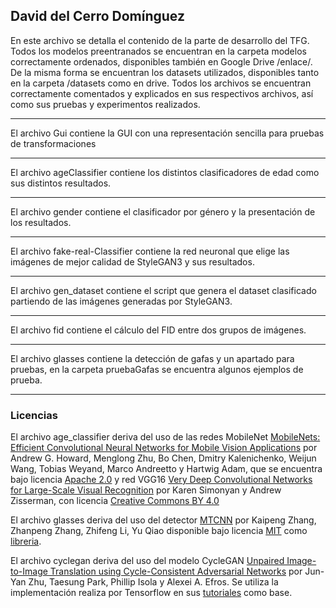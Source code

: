 ## David del Cerro Domínguez
 En este archivo se detalla el contenido de la parte de desarrollo del TFG. Todos los modelos preentranados se encuentran en la carpeta modelos correctamente ordenados, disponibles también en Google Drive /enlace/. De la misma forma se encuentran los datasets utilizados, disponibles tanto en la carpeta /datasets como en drive. Todos los archivos se encuentran correctamente comentados y explicados en sus respectivos archivos, así como sus pruebas y experimentos realizados. </p>

___
El archivo Gui contiene la GUI con una representación sencilla para pruebas de transformaciones

---
El archivo ageClassifier contiene los distintos clasificadores de edad como sus distintos resultados.

---

El archivo gender contiene el clasificador por género y la presentación de los resultados.

---

El archivo fake-real-Classifier contiene la red neuronal que elige las imágenes de mejor calidad de StyleGAN3 y sus resultados.

---

El archivo gen_dataset contiene el script que genera el dataset clasificado partiendo de las imágenes generadas por StyleGAN3.

---

El archivo fid contiene el cálculo del FID entre dos grupos de imágenes.

---

El archivo glasses contiene la detección de gafas y un apartado para pruebas, en la carpeta pruebaGafas se encuentra algunos ejemplos de prueba.

---

### Licencias

El archivo age_classifier deriva del uso de las redes MobileNet [MobileNets: Efficient Convolutional Neural Networks for Mobile Vision Applications](https://arxiv.org/abs/1704.04861) por Andrew G. Howard, Menglong Zhu, Bo Chen, Dmitry Kalenichenko, Weijun Wang, Tobias Weyand, Marco Andreetto y Hartwig Adam, que se encuentra bajo licencia [Apache 2.0](https://www.apache.org/licenses/LICENSE-2.0) y red VGG16 [Very Deep Convolutional Networks for Large-Scale Visual Recognition](https://www.robots.ox.ac.uk/~vgg/research/very_deep/) por Karen Simonyan y Andrew Zisserman, con licencia [Creative Commons BY 4.0](https://creativecommons.org/licenses/by/4.0/)

El archivo glasses deriva del uso del detector [MTCNN](https://arxiv.org/abs/1604.02878) por Kaipeng Zhang, Zhanpeng Zhang, Zhifeng Li, Yu Qiao disponible bajo licencia [MIT](https://opensource.org/license/mit/) como [libreria](https://github.com/ipazc/mtcnn).

El archivo cyclegan deriva del uso del modelo CycleGAN [Unpaired Image-to-Image Translation using Cycle-Consistent Adversarial Networks](https://arxiv.org/abs/1703.10593) por Jun-Yan Zhu, Taesung Park, Phillip Isola y Alexei A. Efros. Se utiliza la implementación realiza por Tensorflow en sus [tutoriales](https://www.tensorflow.org/tutorials/generative/cyclegan?hl=es-419) como base.
